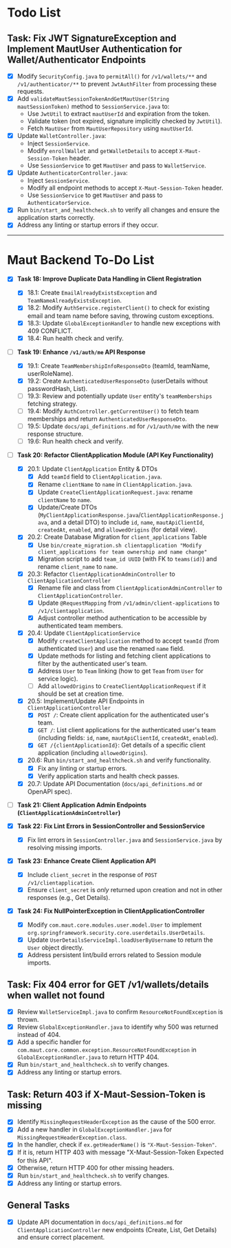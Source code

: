 # Todo List

## Task: Fix JWT SignatureException and Implement MautUser Authentication for Wallet/Authenticator Endpoints

-   [x] Modify `SecurityConfig.java` to `permitAll()` for `/v1/wallets/**` and `/v1/authenticator/**` to prevent `JwtAuthFilter` from processing these requests.
-   [x] Add `validateMautSessionTokenAndGetMautUser(String mautSessionToken)` method to `SessionService.java` to:
    -   Use `JwtUtil` to extract `mautUserId` and expiration from the token.
    -   Validate token (not expired, signature implicitly checked by `JwtUtil`).
    -   Fetch `MautUser` from `MautUserRepository` using `mautUserId`.
-   [x] Update `WalletController.java`:
    -   Inject `SessionService`.
    -   Modify `enrollWallet` and `getWalletDetails` to accept `X-Maut-Session-Token` header.
    -   Use `SessionService` to get `MautUser` and pass to `WalletService`.
-   [x] Update `AuthenticatorController.java`:
    -   Inject `SessionService`.
    -   Modify all endpoint methods to accept `X-Maut-Session-Token` header.
    -   Use `SessionService` to get `MautUser` and pass to `AuthenticatorService`.
-   [x] Run `bin/start_and_healthcheck.sh` to verify all changes and ensure the application starts correctly.
-   [x] Address any linting or startup errors if they occur.

---

# Maut Backend To-Do List

- [x] **Task 18: Improve Duplicate Data Handling in Client Registration**
  - [x] 18.1: Create `EmailAlreadyExistsException` and `TeamNameAlreadyExistsException`.
  - [x] 18.2: Modify `AuthService.registerClient()` to check for existing email and team name before saving, throwing custom exceptions.
  - [x] 18.3: Update `GlobalExceptionHandler` to handle new exceptions with 409 CONFLICT.
  - [x] 18.4: Run health check and verify.

- [ ] **Task 19: Enhance `/v1/auth/me` API Response**
  - [x] 19.1: Create `TeamMembershipInfoResponseDto` (teamId, teamName, userRoleName).
  - [x] 19.2: Create `AuthenticatedUserResponseDto` (userDetails without passwordHash, List<TeamMembershipInfoResponseDto>).
  - [ ] 19.3: Review and potentially update `User` entity's `teamMemberships` fetching strategy.
  - [ ] 19.4: Modify `AuthController.getCurrentUser()` to fetch team memberships and return `AuthenticatedUserResponseDto`.
  - [ ] 19.5: Update `docs/api_definitions.md` for `/v1/auth/me` with the new response structure.
  - [ ] 19.6: Run health check and verify.

- [ ] **Task 20: Refactor ClientApplication Module (API Key Functionality)**
  - [x] 20.1: Update `ClientApplication` Entity & DTOs
    - [x] Add `teamId` field to `ClientApplication.java`.
    - [x] Rename `clientName` to `name` in `ClientApplication.java`.
    - [x] Update `CreateClientApplicationRequest.java`: rename `clientName` to `name`.
    - [x] Update/Create DTOs (`MyClientApplicationResponse.java`/`ClientApplicationResponse.java`, and a detail DTO) to include `id`, `name`, `mautApiClientId`, `createdAt`, `enabled`, and `allowedOrigins` (for detail view).
  - [x] 20.2: Create Database Migration for `client_applications` Table
    - [x] Use `bin/create_migration.sh clientapplication "Modify client_applications for team ownership and name change"`
    - [x] Migration script to add `team_id UUID` (with FK to `teams(id)`) and rename `client_name` to `name`.
  - [x] 20.3: Refactor `ClientApplicationAdminController` to `ClientApplicationController`
    - [x] Rename file and class from `ClientApplicationAdminController` to `ClientApplicationController`.
    - [x] Update `@RequestMapping` from `/v1/admin/client-applications` to `/v1/clientapplication`.
    - [x] Adjust controller method authentication to be accessible by authenticated team members.
  - [x] 20.4: Update `ClientApplicationService`
    - [x] Modify `createClientApplication` method to accept `teamId` (from authenticated `User`) and use the renamed `name` field.
    - [x] Update methods for listing and fetching client applications to filter by the authenticated user's team.
    - [x] Address `User` to `Team` linking (how to get `Team` from `User` for service logic).
    - [ ] Add `allowedOrigins` to `CreateClientApplicationRequest` if it should be set at creation time.
  - [x] 20.5: Implement/Update API Endpoints in `ClientApplicationController`
    - [x] `POST /`: Create client application for the authenticated user's team.
    - [x] `GET /`: List client applications for the authenticated user's team (including fields: `id`, `name`, `mautApiClientId`, `createdAt`, `enabled`).
    - [x] `GET /{clientApplicationId}`: Get details of a specific client application (including `allowedOrigins`).
  - [x] 20.6: Run `bin/start_and_healthcheck.sh` and verify functionality.
    - [x] Fix any linting or startup errors.
    - [x] Verify application starts and health check passes.
  - [x] 20.7: Update API Documentation (`docs/api_definitions.md` or OpenAPI spec).

- [ ] **Task 21: Client Application Admin Endpoints (`ClientApplicationAdminController`)**

- [x] **Task 22: Fix Lint Errors in SessionController and SessionService**
  - [x] Fix lint errors in `SessionController.java` and `SessionService.java` by resolving missing imports.

- [x] **Task 23: Enhance Create Client Application API**
  - [x] Include `client_secret` in the response of `POST /v1/clientapplication`.
  - [x] Ensure `client_secret` is *only* returned upon creation and not in other responses (e.g., Get Details).

- [x] **Task 24: Fix NullPointerException in ClientApplicationController**
  - [x] Modify `com.maut.core.modules.user.model.User` to implement `org.springframework.security.core.userdetails.UserDetails`.
  - [x] Update `UserDetailsServiceImpl.loadUserByUsername` to return the `User` object directly.
  - [x] Address persistent lint/build errors related to Session module imports.

## Task: Fix 404 error for GET /v1/wallets/details when wallet not found

- [x] Review `WalletServiceImpl.java` to confirm `ResourceNotFoundException` is thrown.
- [x] Review `GlobalExceptionHandler.java` to identify why 500 was returned instead of 404.
- [x] Add a specific handler for `com.maut.core.common.exception.ResourceNotFoundException` in `GlobalExceptionHandler.java` to return HTTP 404.
- [x] Run `bin/start_and_healthcheck.sh` to verify changes.
- [x] Address any linting or startup errors.

## Task: Return 403 if X-Maut-Session-Token is missing

- [x] Identify `MissingRequestHeaderException` as the cause of the 500 error.
- [x] Add a new handler in `GlobalExceptionHandler.java` for `MissingRequestHeaderException.class`.
- [x] In the handler, check if `ex.getHeaderName()` is `"X-Maut-Session-Token"`.
- [x] If it is, return HTTP 403 with message "X-Maut-Session-Token Expected for this API".
- [x] Otherwise, return HTTP 400 for other missing headers.
- [x] Run `bin/start_and_healthcheck.sh` to verify changes.
- [x] Address any linting or startup errors.

## General Tasks
- [x] Update API documentation in `docs/api_definitions.md` for `ClientApplicationController` new endpoints (Create, List, Get Details) and ensure correct placement.
